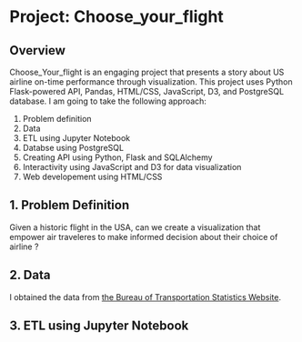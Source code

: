 # Project: Choose_your_flight

## Overview
Choose_Your_flight is an engaging project that presents a story about US airline on-time performance through visualization. 
This project uses Python Flask-powered API, Pandas, HTML/CSS, JavaScript, D3, and PostgreSQL database. I am going to take the following approach:
  1. Problem definition
  2. Data
  3. ETL using Jupyter Notebook
  4. Databse using PostgreSQL
  5. Creating API using Python, Flask and SQLAlchemy
  6. Interactivity using JavaScript and D3 for data visualization
  7. Web developement using HTML/CSS

## 1. Problem Definition
Given a historic flight in the USA, can we create a visualization that empower air traveleres to make informed decision about their choice of airline ?

## 2. Data
I obtained the data from <a href="https://www.transtats.bts.gov/OT_Delay/OT_DelayCause1.asp" target="_blank">the Bureau of Transportation Statistics Website</a>.

## 3. ETL using Jupyter Notebook


  



